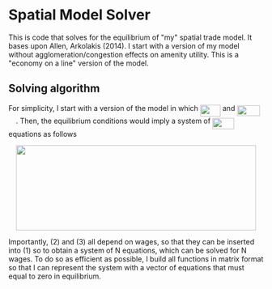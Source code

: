 # Spatial Model Solver

This is code that solves for the equilibrium of "my" spatial trade model. It bases upon Allen, Arkolakis (2014). I start with a version of my model without agglomeration/congestion effects on amenity utility. This is a "economy on a line" version of the model.

## Solving algorithm

For simplicity, I start with a version of the model in which <img src="/tex/cf2889bdb114fa1a6a34972c325d36bd.svg?invert_in_darkmode&sanitize=true" align=middle width=40.302373649999986pt height=22.831056599999986pt/> and <img src="/tex/3b3ab4c7f8eddc6096361d7d5269bc6d.svg?invert_in_darkmode&sanitize=true" align=middle width=45.01990349999999pt height=21.18721440000001pt/> <img src="/tex/60cd0f191d74161a0afffe3bb569399d.svg?invert_in_darkmode&sanitize=true" align=middle width=14.79567374999999pt height=22.831056599999986pt/>. Then, the equilibrium conditions would imply a system of <img src="/tex/6251b0c7ae3c532d6b603415e5a0ce66.svg?invert_in_darkmode&sanitize=true" align=middle width=43.310391299999985pt height=22.465723500000017pt/> equations as follows
<p align="center"><img src="/tex/5057afc656beeee273d7a6dec5e89a5b.svg?invert_in_darkmode&sanitize=true" align=middle width=473.86532654999996pt height=168.81070305pt/></p>
Importantly, (2) and (3) all depend on wages, so that they can be inserted into (1) so to obtain a system of N equations, which can be solved for N wages. To do so as efficient as possible, I build all functions in matrix format so that I can represent the system with a vector of equations that must equal to zero in equilibrium.
